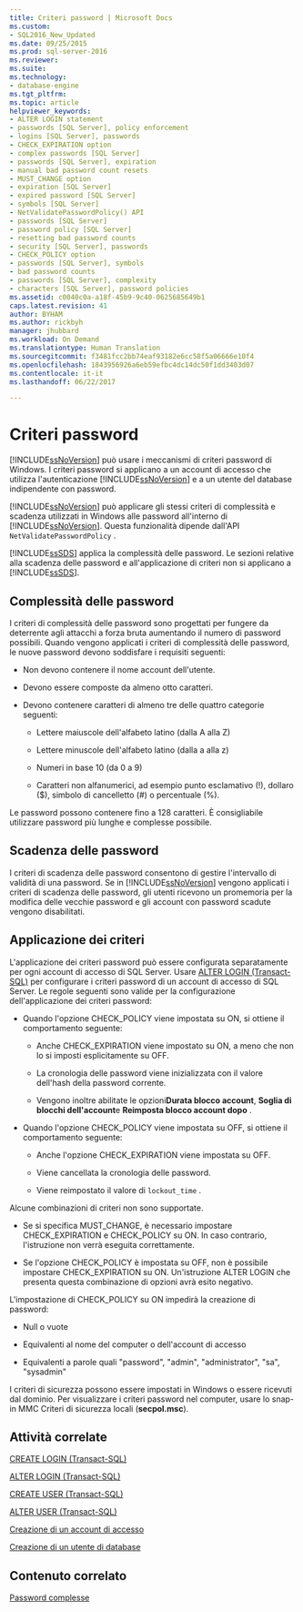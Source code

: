 ```yaml
---
title: Criteri password | Microsoft Docs
ms.custom:
- SQL2016_New_Updated
ms.date: 09/25/2015
ms.prod: sql-server-2016
ms.reviewer: 
ms.suite: 
ms.technology:
- database-engine
ms.tgt_pltfrm: 
ms.topic: article
helpviewer_keywords:
- ALTER LOGIN statement
- passwords [SQL Server], policy enforcement
- logins [SQL Server], passwords
- CHECK_EXPIRATION option
- complex passwords [SQL Server]
- passwords [SQL Server], expiration
- manual bad password count resets
- MUST_CHANGE option
- expiration [SQL Server]
- expired password [SQL Server]
- symbols [SQL Server]
- NetValidatePasswordPolicy() API
- passwords [SQL Server]
- password policy [SQL Server]
- resetting bad password counts
- security [SQL Server], passwords
- CHECK_POLICY option
- passwords [SQL Server], symbols
- bad password counts
- passwords [SQL Server], complexity
- characters [SQL Server], password policies
ms.assetid: c0040c0a-a18f-45b9-9c40-0625685649b1
caps.latest.revision: 41
author: BYHAM
ms.author: rickbyh
manager: jhubbard
ms.workload: On Demand
ms.translationtype: Human Translation
ms.sourcegitcommit: f3481fcc2bb74eaf93182e6cc58f5a06666e10f4
ms.openlocfilehash: 1843956926a6eb59efbc4dc14dc50f1dd3403d07
ms.contentlocale: it-it
ms.lasthandoff: 06/22/2017

---
```

# <a name="password-policy"></a>Criteri password
  [!INCLUDE[ssNoVersion](../../includes/ssnoversion-md.md)] può usare i meccanismi di criteri password di Windows. I criteri password si applicano a un account di accesso che utilizza l'autenticazione [!INCLUDE[ssNoVersion](../../includes/ssnoversion-md.md)] e a un utente del database indipendente con password.  
  
 [!INCLUDE[ssNoVersion](../../includes/ssnoversion-md.md)] può applicare gli stessi criteri di complessità e scadenza utilizzati in Windows alle password all'interno di [!INCLUDE[ssNoVersion](../../includes/ssnoversion-md.md)]. Questa funzionalità dipende dall'API `NetValidatePasswordPolicy` .  
  
 [!INCLUDE[ssSDS](../../includes/sssds-md.md)] applica la complessità delle password. Le sezioni relative alla scadenza delle password e all'applicazione di criteri non si applicano a [!INCLUDE[ssSDS](../../includes/sssds-md.md)].  
  
## <a name="password-complexity"></a>Complessità delle password  
 I criteri di complessità delle password sono progettati per fungere da deterrente agli attacchi a forza bruta aumentando il numero di password possibili. Quando vengono applicati i criteri di complessità delle password, le nuove password devono soddisfare i requisiti seguenti:  
  
-   Non devono contenere il nome account dell'utente.  
  
-   Devono essere composte da almeno otto caratteri.  
  
-   Devono contenere caratteri di almeno tre delle quattro categorie seguenti:  
  
    -   Lettere maiuscole dell'alfabeto latino (dalla A alla Z)  
  
    -   Lettere minuscole dell'alfabeto latino (dalla a alla z)  
  
    -   Numeri in base 10 (da 0 a 9)  
  
    -   Caratteri non alfanumerici, ad esempio punto esclamativo (!), dollaro ($), simbolo di cancelletto (#) o percentuale (%).  
  
 Le password possono contenere fino a 128 caratteri. È consigliabile utilizzare password più lunghe e complesse possibile.  
  
## <a name="password-expiration"></a>Scadenza delle password  
 I criteri di scadenza delle password consentono di gestire l'intervallo di validità di una password. Se in [!INCLUDE[ssNoVersion](../../includes/ssnoversion-md.md)] vengono applicati i criteri di scadenza delle password, gli utenti ricevono un promemoria per la modifica delle vecchie password e gli account con password scadute vengono disabilitati.  
  
## <a name="policy-enforcement"></a>Applicazione dei criteri  
 L'applicazione dei criteri password può essere configurata separatamente per ogni account di accesso di SQL Server. Usare [ALTER LOGIN &#40;Transact-SQL&#41;](../../t-sql/statements/alter-login-transact-sql.md) per configurare i criteri password di un account di accesso di SQL Server. Le regole seguenti sono valide per la configurazione dell'applicazione dei criteri password:  
  
-   Quando l'opzione CHECK_POLICY viene impostata su ON, si ottiene il comportamento seguente:  
  
    -   Anche CHECK_EXPIRATION viene impostato su ON, a meno che non lo si imposti esplicitamente su OFF.  
  
    -   La cronologia delle password viene inizializzata con il valore dell'hash della password corrente.  
  
    -   Vengono inoltre abilitate le opzioni**Durata blocco account**, **Soglia di blocchi dell'account**e **Reimposta blocco account dopo** .  
  
-   Quando l'opzione CHECK_POLICY viene impostata su OFF, si ottiene il comportamento seguente:  
  
    -   Anche l'opzione CHECK_EXPIRATION viene impostata su OFF.  
  
    -   Viene cancellata la cronologia delle password.  
  
    -   Viene reimpostato il valore di `lockout_time` .  
  
 Alcune combinazioni di criteri non sono supportate.  
  
-   Se si specifica MUST_CHANGE, è necessario impostare CHECK_EXPIRATION e CHECK_POLICY su ON. In caso contrario, l'istruzione non verrà eseguita correttamente.  
  
-   Se l'opzione CHECK_POLICY è impostata su OFF, non è possibile impostare CHECK_EXPIRATION su ON. Un'istruzione ALTER LOGIN che presenta questa combinazione di opzioni avrà esito negativo.  
  
 L'impostazione di CHECK_POLICY su ON impedirà la creazione di password:  
  
-   Null o vuote  
  
-   Equivalenti al nome del computer o dell'account di accesso  
  
-   Equivalenti a parole quali "password", "admin", "administrator", "sa", "sysadmin"  
  
 I criteri di sicurezza possono essere impostati in Windows o essere ricevuti dal dominio. Per visualizzare i criteri password nel computer, usare lo snap-in MMC Criteri di sicurezza locali (**secpol.msc**).  
  
## <a name="related-tasks"></a>Attività correlate  
 [CREATE LOGIN &#40;Transact-SQL&#41;](../../t-sql/statements/create-login-transact-sql.md)  
  
 [ALTER LOGIN &#40;Transact-SQL&#41;](../../t-sql/statements/alter-login-transact-sql.md)  
  
 [CREATE USER &#40;Transact-SQL&#41;](../../t-sql/statements/create-user-transact-sql.md)  
  
 [ALTER USER &#40;Transact-SQL&#41;](../../t-sql/statements/alter-user-transact-sql.md)  
  
 [Creazione di un account di accesso](../../relational-databases/security/authentication-access/create-a-login.md)  
  
 [Creazione di un utente di database](../../relational-databases/security/authentication-access/create-a-database-user.md)  
  
## <a name="related-content"></a>Contenuto correlato  
 [Password complesse](../../relational-databases/security/strong-passwords.md)  
  
  

